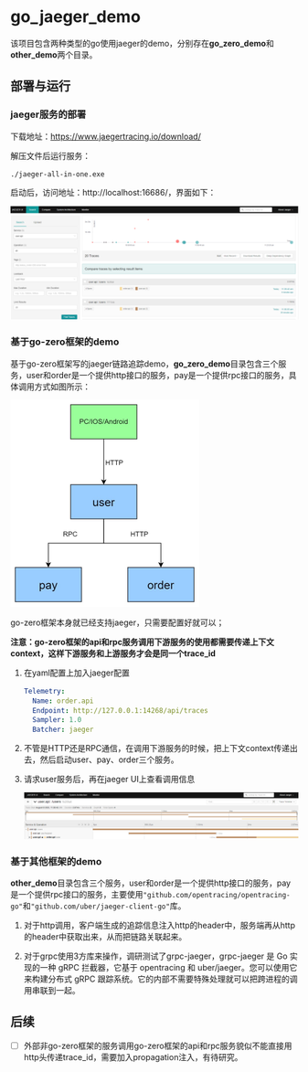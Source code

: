 # go_jaeger_demo

该项目包含两种类型的go使用jaeger的demo，分别存在**go_zero_demo**和**other_demo**两个目录。

## 部署与运行

### jaeger服务的部署

下载地址：https://www.jaegertracing.io/download/

解压文件后运行服务：

```
./jaeger-all-in-one.exe
```

启动后，访问地址：http://localhost:16686/，界面如下：

![go_jaeger_demo_1](https://raw.githubusercontent.com/OverCookkk/PicBed/master/blogImg/go_jaeger_demo_1.png)





### 基于go-zero框架的demo

基于go-zero框架写的jaeger链路追踪demo，**go_zero_demo**目录包含三个服务，user和order是一个提供http接口的服务，pay是一个提供rpc接口的服务，具体调用方式如图所示：

<img src="https://raw.githubusercontent.com/OverCookkk/PicBed/master/blogImg/go_jaeger_demo_2.jpg" alt="go_jaeger_demo_2" style="zoom:50%;" />



go-zero框架本身就已经支持jaeger，只需要配置好就可以；

**注意：go-zero框架的api和rpc服务调用下游服务的使用都需要传递上下文context，这样下游服务和上游服务才会是同一个trace_id**

1. 在yaml配置上加入jaeger配置

   ```yaml
   Telemetry:
     Name: order.api
     Endpoint: http://127.0.0.1:14268/api/traces
     Sampler: 1.0
     Batcher: jaeger
   ```

2. 不管是HTTP还是RPC通信，在调用下游服务的时候，把上下文context传递出去，然后启动user、pay、order三个服务。

3. 请求user服务后，再在jaeger UI上查看调用信息

   ![go_jaeger_demo_3](https://raw.githubusercontent.com/OverCookkk/PicBed/master/blogImg/go_jaeger_demo_3.png)





### 基于其他框架的demo

**other_demo**目录包含三个服务，user和order是一个提供http接口的服务，pay是一个提供rpc接口的服务，主要使用`"github.com/opentracing/opentracing-go"`和`"github.com/uber/jaeger-client-go"`库。

1. 对于http调用，客户端生成的追踪信息注入http的header中，服务端再从http的header中获取出来，从而把链路关联起来。

2. 对于grpc使用3方库来操作，调研测试了grpc-jaeger，grpc-jaeger 是 Go 实现的一种 gRPC 拦截器，它基于 opentracing 和 uber/jaeger。您可以使用它来构建分布式 gRPC 跟踪系统。它的内部不需要特殊处理就可以把跨进程的调用串联到一起。





## 后续

- [ ] 外部非go-zero框架的服务调用go-zero框架的api和rpc服务貌似不能直接用http头传递trace_id，需要加入propagation注入，有待研究。
